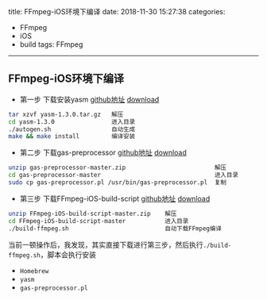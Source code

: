 title: FFmpeg-iOS环境下编译
date: 2018-11-30 15:27:38
categories:
- FFmpeg
- iOS
- build
tags: FFmpeg
---

## FFmpeg-iOS环境下编译

- 第一步
 下载安装yasm [github地址](https://github.com/yasm/yasm) [download](https://github.com/yasm/yasm/archive/v1.3.0.tar.gz)

``` bash
tar xzvf yasm-1.3.0.tar.gz   解压
cd yasm-1.3.0                进入目录
./autogen.sh                 自动生成
make && make install         编译安装
```

- 第二步
 下载gas-preprocessor [github地址](https://github.com/libav/gas-preprocessor) [download](https://github.com/libav/gas-preprocessor/archive/master.zip)

``` bash 
unzip gas-preprocessor-master.zip                         解压
cd gas-preprocessor-master                                进入目录
sudo cp gas-preprocessor.pl /usr/bin/gas-preprocessor.pl  复制
```

- 第三步
 下载FFmpeg-iOS-build-script [github地址](https://github.com/kewlbear/FFmpeg-iOS-build-script) [download](https://github.com/kewlbear/FFmpeg-iOS-build-script/archive/master.zip)

``` bash
unzip FFmpeg-iOS-build-script-master.zip    解压
cd FFmpeg-iOS-build-script-master           进入目录
./build-ffmpeg.sh                           自动下载FFmpeg编译
```

当前一顿操作后，我发现，其实直接下载进行第三步，然后执行`./build-ffmpeg.sh`，脚本会执行安装
* `Homebrew` 
* `yasm`
* `gas-preprocessor.pl`






